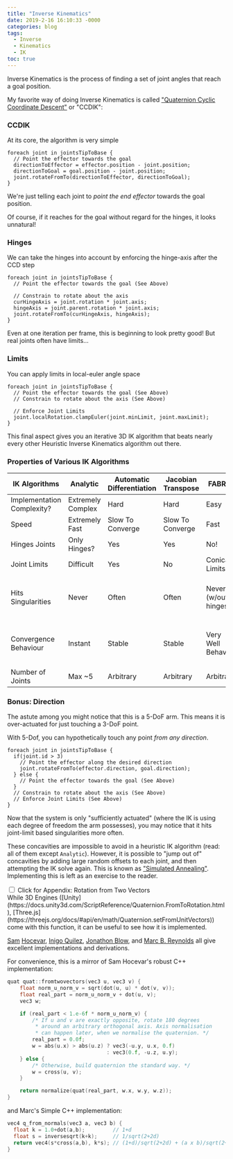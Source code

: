```yaml
---
title: "Inverse Kinematics"
date: 2019-2-16 16:10:33 -0000
categories: blog
tags:
  - Inverse
  - Kinematics
  - IK
toc: true
---
```


Inverse Kinematics is the process of finding a set of joint angles that reach a goal position.

My favorite way of doing Inverse Kinematics is called ["Quaternion Cyclic Coordinate Descent"](http://number-none.com/product/IK%20with%20Quaternion%20Joint%20Limits/) or "CCDIK":

<!-- Hide the Table of Contents (but keep the navigation :^) ... -->
<script type="text/javascript">
  document.getElementsByClassName('toc')[0].style.display = 'none';
</script>

<!-- Load the Three.js library, assorted helpers, and the actual IK script code... -->
<script type="text/javascript" src="../../assets/js/three.js"></script>
<script type="text/javascript" src="../../assets/js/DragControls.js"></script>
<script type="text/javascript" src="../../assets/js/OrbitControls.js"></script>
<script type="text/javascript" src="../../assets/js/IK/Environment.js"></script>
<script type="text/javascript" src="../../assets/js/IK/IKExample.js" ccd="enabled" hinge="enabled"  limits="enabled"></script>

### CCDIK

At its core, the algorithm is very simple
```
foreach joint in jointsTipToBase {
  // Point the effector towards the goal
  directionToEffector = effector.position - joint.position;
  directionToGoal = goal.position - joint.position;
  joint.rotateFromTo(directionToEffector, directionToGoal);
}
```

We're just telling each joint to _point the end effector_ towards the goal position.

<script type="text/javascript" src="../../assets/js/IK/IKExample.js" ccd="enabled" hinge="disabled" limits="disabled"></script>

Of course, if it reaches for the goal without regard for the hinges, it looks unnatural!

### Hinges

We can take the hinges into account by enforcing the hinge-axis after the CCD step
```
foreach joint in jointsTipToBase {
  // Point the effector towards the goal (See Above)

  // Constrain to rotate about the axis
  curHingeAxis = joint.rotation * joint.axis;
  hingeAxis = joint.parent.rotation * joint.axis;
  joint.rotateFromTo(curHingeAxis, hingeAxis);
}
```
<script type="text/javascript" src="../../assets/js/IK/IKExample.js" ccd="enabled" hinge="enabled"  limits="disabled"></script>

Even at one iteration per frame, this is beginning to look pretty good! But real joints often have limits...

### Limits

You can apply limits in local-euler angle space
```
foreach joint in jointsTipToBase {
  // Point the effector towards the goal (See Above)
  // Constrain to rotate about the axis (See Above)

  // Enforce Joint Limits
  joint.localRotation.clampEuler(joint.minLimit, joint.maxLimit);
}
```
<script type="text/javascript" src="../../assets/js/IK/IKExample.js" ccd="enabled" hinge="enabled" limits="enabled" orbit="enabled"></script>

This final aspect gives you an iterative 3D IK algorithm that beats nearly every other Heuristic Inverse Kinematics algorithm out there.


### Properties of Various IK Algorithms

| IK Algorithms              | Analytic          | Automatic Differentiation | Jacobian Transpose | FABRIK              | Quaternion CCDIK                     |
|----------------------------|-------------------|---------------------------|--------------------|---------------------|--------------------------------------|
| Implementation Complexity? | Extremely Complex | Hard                      | Hard               | Easy                | Easy                                 |
| Speed                      | Extremely Fast    | Slow To Converge          | Slow To Converge   | Fast                | Fast                                 |
| Hinges Joints              | Only Hinges?      | Yes                       | Yes                | No!                 | Yes                                  |
| Joint Limits               | Difficult         | Yes                       | No                 | Conical Limits      | Yes                                  |
| Hits Singularities         | Never             | Often                     | Often              | Never (w/out hinges)| Rarely (often anneals through them) |
| Convergence Behaviour      | Instant           | Stable                    | Stable             | Very Well Behaved   | Well Behaved across short distances  |
| Number of Joints           | Max ~5            | Arbitrary                 | Arbitrary          | Arbitrary           | Arbitrary                            |

### Bonus: Direction

The astute among you might notice that this is a 5-DoF arm.  This means it is over-actuated for just touching a 3-DoF point.

With 5-Dof, you can hypothetically touch any point _from any direction_.

```
foreach joint in jointsTipToBase {
  if(joint.id > 3)
    // Point the effector along the desired direction
    joint.rotateFromTo(effector.direction, goal.direction);
  } else {
    // Point the effector towards the goal (See Above)
  }
  // Constrain to rotate about the axis (See Above)
  // Enforce Joint Limits (See Above)
}
```
<script type="text/javascript" src="../../assets/js/IK/IKExample.js" ccd="enabled" hinge="enabled" limits="enabled" orbit="enabled" matchDirection="enabled"></script>

Now that the system is only "sufficiently actuated" (where the IK is using each degree of freedom the arm possesses), you may notice that it hits joint-limit based singularities more often.   

These concavities are impossible to avoid in a heuristic IK algorithm (read: all of them except `Analytic`).  However, it is possible to "jump out of" concavities by adding large random offsets to each joint, and then attempting the IK solve again.   This is known as ["Simulated Annealing"](https://en.wikipedia.org/wiki/Simulated_annealing).  Implementing this is left as an exercise to the reader.

<div class="togglebox">
  <input id="toggle1Long" type="checkbox" name="toggle" />
  <label for="toggle1Long">Click for Appendix: Rotation from Two Vectors</label>
  <section id="content1Long" markdown="1" >
While 3D Engines ([Unity](https://docs.unity3d.com/ScriptReference/Quaternion.FromToRotation.html), [Three.js](https://threejs.org/docs/#api/en/math/Quaternion.setFromUnitVectors)) come with this function, it can be useful to see how it is implemented.

[Sam](http://lolengine.net/blog/2013/09/18/beautiful-maths-quaternion-from-vectors) [Hocevar](http://lolengine.net/blog/2014/02/24/quaternion-from-two-vectors-final), [Inigo Quilez](https://iquilezles.org/www/articles/noacos/noacos.htm), [Jonathon Blow](http://number-none.com/product/IK%20with%20Quaternion%20Joint%20Limits/), and [Marc B. Reynolds](http://marc-b-reynolds.github.io/quaternions/2016/08/09/TwoNormToRot.html) all give excellent implementations and derivations.

For convenience, this is a mirror of Sam Hocevar's robust C++ implementation:
~~~ c++
quat quat::fromtwovectors(vec3 u, vec3 v) {
    float norm_u_norm_v = sqrt(dot(u, u) * dot(v, v));
    float real_part = norm_u_norm_v + dot(u, v);
    vec3 w;

    if (real_part < 1.e-6f * norm_u_norm_v) {
        /* If u and v are exactly opposite, rotate 180 degrees
         * around an arbitrary orthogonal axis. Axis normalisation
         * can happen later, when we normalise the quaternion. */
        real_part = 0.0f;
        w = abs(u.x) > abs(u.z) ? vec3(-u.y, u.x, 0.f)
                                : vec3(0.f, -u.z, u.y);
    } else {
        /* Otherwise, build quaternion the standard way. */
        w = cross(u, v);
    }

    return normalize(quat(real_part, w.x, w.y, w.z));
}
~~~

and Marc's Simple C++ implementation:
~~~ c++
vec4 q_from_normals(vec3 a, vec3 b) {
  float k = 1.0+dot(a,b);         // 1+d
  float s = inversesqrt(k+k);     // 1/sqrt(2+2d)
  return vec4(s*cross(a,b), k*s); // (1+d)/sqrt(2+2d) + (a x b)/sqrt(2+2d)
}
~~~
  </section>
</div>

